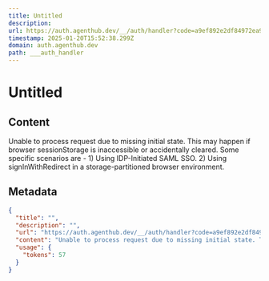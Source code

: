 ```yaml
---
title: Untitled
description: 
url: https://auth.agenthub.dev/__/auth/handler?code=a9ef892e2df84972ea94&state=AMbdmDlONmzfcgeQYgT3rHPm9C0HEN_p-SUP8_n7GwIAdMn-i_yM9C8qw4GId-dvoRgqdJ3OZSWCsHOM96AlSm4qXBLytp3mBO-ShZVLpxn7eAzn4aX92_41QvQyzflCrhVVNif-KuchWvBzPlBLwmH3nKkNjfhT0po3d_nCZKRX0I-DgO-kyuPaURj9HZOfr1moZMyDthf6hRVrSste_27xt1jot7xgsv4x_eeOfcS5Q4tLB4JzSRv5U7skaNEVWX5bCl9OHWK4XJY6TUqpheNmWjkmwZcyNm72FkoKaE2zj8LVf9vxWPPR7njA9A
timestamp: 2025-01-20T15:52:38.299Z
domain: auth.agenthub.dev
path: ___auth_handler
---
```


# Untitled



## Content

Unable to process request due to missing initial state. This may happen if browser sessionStorage is inaccessible or accidentally cleared. Some specific scenarios are - 1) Using IDP-Initiated SAML SSO. 2) Using signInWithRedirect in a storage-partitioned browser environment.

## Metadata

```json
{
  "title": "",
  "description": "",
  "url": "https://auth.agenthub.dev/__/auth/handler?code=a9ef892e2df84972ea94&state=AMbdmDlONmzfcgeQYgT3rHPm9C0HEN_p-SUP8_n7GwIAdMn-i_yM9C8qw4GId-dvoRgqdJ3OZSWCsHOM96AlSm4qXBLytp3mBO-ShZVLpxn7eAzn4aX92_41QvQyzflCrhVVNif-KuchWvBzPlBLwmH3nKkNjfhT0po3d_nCZKRX0I-DgO-kyuPaURj9HZOfr1moZMyDthf6hRVrSste_27xt1jot7xgsv4x_eeOfcS5Q4tLB4JzSRv5U7skaNEVWX5bCl9OHWK4XJY6TUqpheNmWjkmwZcyNm72FkoKaE2zj8LVf9vxWPPR7njA9A",
  "content": "Unable to process request due to missing initial state. This may happen if browser sessionStorage is inaccessible or accidentally cleared. Some specific scenarios are - 1) Using IDP-Initiated SAML SSO. 2) Using signInWithRedirect in a storage-partitioned browser environment.",
  "usage": {
    "tokens": 57
  }
}
```

